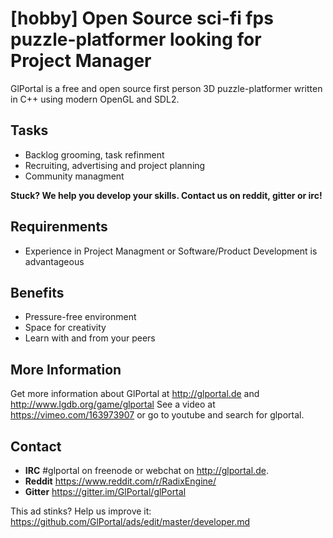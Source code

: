 # [hobby] Open Source sci-fi fps puzzle-platformer looking for Project Manager

GlPortal is a free and open source first person 3D puzzle-platformer written in C++ using modern OpenGL and SDL2.

## Tasks

- Backlog grooming, task refinment
- Recruiting, advertising and project planning
- Community managment

**Stuck? We help you develop your skills. Contact us on reddit, gitter or irc!**

## Requirenments

- Experience in Project Managment or Software/Product Development is advantageous

## Benefits

- Pressure-free environment
- Space for creativity
- Learn with and from your peers

## More Information
Get more information about GlPortal at http://glportal.de and http://www.lgdb.org/game/glportal
See a video at https://vimeo.com/163973907 or go to youtube and search for glportal.

## Contact
- **IRC** #glportal on freenode or webchat on http://glportal.de. 
- **Reddit** https://www.reddit.com/r/RadixEngine/
- **Gitter** https://gitter.im/GlPortal/glPortal

This ad stinks? Help us improve it: https://github.com/GlPortal/ads/edit/master/developer.md
